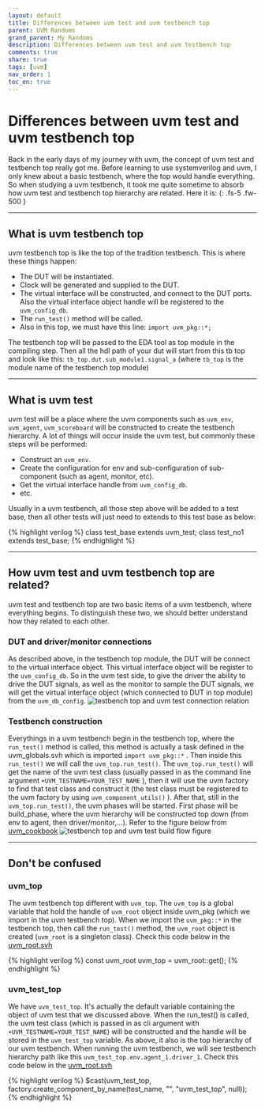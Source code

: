 ```yaml
---
layout: default
title: Differences between uvm test and uvm testbench top
parent: UVM Randoms
grand_parent: My Randoms
description: Differences between uvm test and uvm testbench top 
comments: true
share: true
tags: [uvm]
nav_order: 1
toc_en: true
---
```


# Differences between uvm test and uvm testbench top 
Back in the early days of my journey with uvm, the concept of uvm test and testbench top really got me. Before learning to use systemverilog and uvm, I only knew about a basic testbench, where the top would handle everything. So when studying a uvm testbench, it took me quite sometime to absorb how uvm test and testbench top hierarchy are related. Here it is:
{: .fs-5 .fw-500 }

---
## What is uvm testbench top
uvm testbench top is like the top of the tradition testbench. This is where these things happen:
* The DUT will be instantiated.
* Clock will be generated and supplied to the DUT.
* The virtual interface will be constructed, and connect to the DUT ports. Also the virtual interface object handle  will be registered to the `uvm_config_db`.
* The `run_test()` method will be called.
* Also in this top, we must have this line: `import uvm_pkg::*;`

The testbench top will be passed to the EDA tool as top module in the compiling step. Then all the hdl path of your dut will start from this tb top and look like this: `tb_top.dut.sub_module1.signal_a` (where `tb_top` is the module name of the testbench top module)

---

## What is uvm test
uvm test will be a place where the uvm components such as `uvm_env`, `uvm_agent`, `uvm_scoreboard` will be constructed to create the testbench hierarchy.
A lot of things will occur inside the uvm test, but commonly these steps will be performed:
* Construct an `uvm_env`.
* Create the configuration for env and sub-configuration of sub-component (such as agent, monitor, etc).
* Get the virtual interface handle from `uvm_config_db`.
* etc. 

Usually in a uvm testbench, all those step above will be added to a test base, then all other tests will just need to extends to this test base as below:

<div class ="code" markdown="1" >
{% highlight verilog %}
   class test_base extends uvm_test;
   class test_no1 extends test_base;
{% endhighlight %}
</div>

---

## How uvm test and uvm testbench top are related?
uvm test and testbench top are two basic items of a uvm testbench, where everything begins. To distinguish these two, we should better understand how they related to each other.


### DUT and driver/monitor connections
As described above, in the testbench top module, the DUT will be connect to the virtual interface object. This virtual interface object will be register to the `uvm_config_db`. So in the uvm test side, to give the driver the ability to drive the DUT signals, as well as the monitor to sample the DUT signals, we will get the virtual interface object (which connected to DUT in top module) from the `uvm_db_config`.
![testbench top and uvm test connection relation](https://jqqyra.by.files.1drv.com/y4mpOHaCB4faTDr78inMH3usW3dm9jyIGVN8J2MmWVJcChnz2PPDye3_drhatqEiIHoS4Y9TPr84wSMoLV3e0qAeo5DYOsJq5l_dfINp9Gl1plKkpfOpkWuwTG7MT63cxMXLAwiBJl8qwISYg0K_x0gNkfoj9gDilFbHWjs1DunMaCnuodN3kTl5kLP3Ay7I7rzjPDlhAgB9Qq91O0yVowknA)

### Testbench construction
Everythings in a uvm testbench begin in the testbench top, where the `run_test()` method is called, this method is actually a task defined in the uvm_globals.svh which is imported `import uvm_pkg::*` . Then inside this `run_test()` we will call the `uvm_top.run_test()`. The `uvm_top.run_test()` will get the name of the uvm test class (usually passed in as the command line argument `+UVM_TESTNAME=YOUR_TEST_NAME` ), then it will use the uvm factory to find that test class and construct it (the test class must be registered to the uvm factory by using `uvm_component_utils()` ). After that, still in the `uvm_top.run_test()`, the uvm phases will be started. First phase will be build_phase, where the uvm hierarchy will be constructed top down (from env to agent, then driver/monitor,...). 
Refer to the figure below from [uvm_cookbook](https://verificationacademy.com/cookbook/testbench/build)
![testbench top and uvm test build flow figure](https://by3302files.storage.live.com/y4mEu1I9nAsQbg6vvTfyIQbEJ4v1P73CM0ISP066beWvKlA5Rp3hmucZ0esvu0fuvIlPrHiWVpBrkzN14ybN-hYLcei_h7qLrSnHUMOlLIaWbd4Hhxnl6ZCPr1gzAadmdK9PxQZaJ3VcpAQ4Hk6WMrem8bS2kQyycUTEPuMsiBCuvDE83Fk4bHQSN_4Ew-ZiHQCk4CPYgxB9l4p8okAe5oBUg/2020_08_09_uvm_test_vs_uvm_top_1.png?psid=1&width=772&height=553)

---

## Don't be confused

### uvm_top
The uvm testbench top different with `uvm_top`. The `uvm_top` is a global variable that hold the handle of `uvm_root` object inside uvm_pkg (which we import in the uvm testbench top). When we import the `uvm_pkg::*` in the testbench top, then call the `run_test()` method, the `uvm_root` object is created (`uvm_root` is a singleton class). Check this code below in the [uvm_root.svh](http://www.studio-muzzi.com/project/docs/UVMdocs_smu/uvm-1.1d/uvm__root_8svh_source.html)

<div class ="code" markdown="1" >
{% highlight verilog %}
   const uvm_root uvm_top = uvm_root::get();
{% endhighlight %}
</div>


### uvm_test_top
We have `uvm_test_top`. It's actually the default variable containing the object of uvm test that we discussed above. When the run_test() is called, the uvm test class (which is passed in as cli argument with `+UVM_TESTNAME=YOUR_TEST_NAME`) will be constructed and the handle will be stored in the `uvm_test_top` variable. As above, it also is the top hierarchy of our uvm testbench. When running the uvm testbench, we will see testbench hierarchy path like this `uvm_test_top.env.agent_1.driver_1`. Check this code below in the [uvm_root.svh](http://www.studio-muzzi.com/project/docs/UVMdocs_smu/uvm-1.1d/uvm__root_8svh_source.html)

<div class ="code" markdown="1" >
{% highlight verilog %}
$cast(uvm_test_top, factory.create_component_by_name(test_name, "", "uvm_test_top", null));
{% endhighlight %}
</div>


